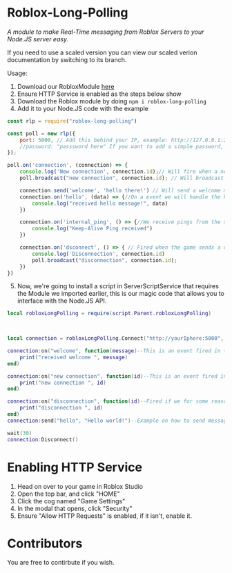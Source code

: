 # Roblox-Long-Polling
*A module to make Real-Time messaging from Roblox Servers to your Node.JS server easy.*

If you need to use a scaled version you can view our scaled verion documentation by switching to its branch.

Usage:

 1. Download our RobloxModule [here](https://github.com/ReAdminRBX/roblox-long-polling/blob/master/robloxLongPolling.rbxm)
 2. Ensure HTTP Service is enabled as the steps below show
 3. Download the Roblox module by doing `npm i roblox-long-polling`
 4. Add it to your Node.JS code with the example
```js
const rlp = require("roblox-long-polling")

const poll = new rlp({
    port: 5000, // Add this behind your IP, example: http://127.0.0.1:2004,
    //password: "passsword here" If you want to add a simple password, put uncomment this and add your password
});

poll.on('connection', (connection) => {
    console.log('New connection', connection.id);// Will fire when a new connection is active, and include this IP address.
    poll.broadcast("new connection", connection.id); // Will broadcast to all active sockets that this one has joined the part.

    connection.send('welcome', 'hello there!') // Will send a welcome message to the new socket.
    connection.on('hello', (data) => {//On a event we will handle the hello message
        console.log("received hello message!", data)
    })

    connection.on('internal_ping', () => {//We receive pings from the server to let us know its still alive, you can't disable this.
        console.log("Keep-Alive Ping received")
    })

    connection.on('dsconnect', () => { // Fired when the game sends a disconnect command, or our timeout is fired.
        console.log('Disconnection', connection.id)
        poll.broadcast("disconnection", connection.id);
    })
})
```
 5. Now, we're going to install a script in ServerScriptService that requires the Module we imported earlier, this is our magic code that allows you to interface with the Node.JS API.
```lua
local robloxLongPolling = require(script.Parent.robloxLongPolling)

  

local connection = robloxLongPolling.Connect("http://yourIphere:5000", "")

connection:on("welcome", function(message)--This is an event fired in the above example, you can change this if you want into your own events.
    print("received welcome ", message)
end)

connection:on("new connection", function(id)--This is an event fired in the above example, you can change this if you want into your own events.
    print("new connection ", id)
end)

connection:on("disconnection", function(id)--Fired if we for some reason get disconnected.
    print("disconnection ", id)
end)
connection:send("hello", "Hello world!")--Example on how to send messages.

wait(30)
connection:Disconnect()
```

# Enabling HTTP Service

 1. Head on over to your game in Roblox Studio
 2. Open the top bar, and click "HOME"
 3. Click the cog named "Game Settings"
 4.  In the modal that opens, click "Security"
 5.  Ensure "Allow HTTP Requests" is enabled, if it isn't, enable it.

# Contributors

You are free to contirbute if you wish.